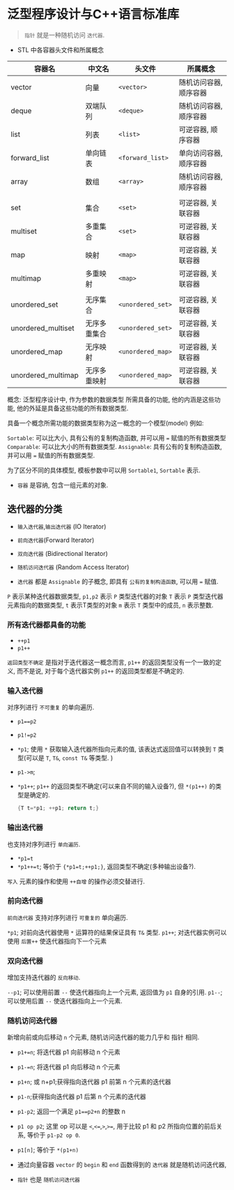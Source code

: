 # 泛型程序设计与C++语言标准库

> `指针` 就是一种随机访问 `迭代器`.

+ STL 中各容器头文件和所属概念

|容器名 | 中文名 | 头文件 | 所属概念|
|---|---|---|---|
|vector| 向量|    `<vector>`    |随机访问容器, 顺序容器|
|deque| 双端队列 |   `<deque>`   |随机访问容器, 顺序容器|
|list|  列表|    `<list>`    |可逆容器, 顺序容器|
|forward_list|  单向链表 |   `<forward_list>`    |单向访问容器, 顺序容器|
|array| 数组|    `<array>`   |随机访问容器, 顺序容器|
|||||
|set|   集合 |   `<set>` |可逆容器, 关联容器|
|multiset|  多重集合|    `<set>` |可逆容器, 关联容器|
|map|   映射 |   `<map>` |可逆容器, 关联容器|
|multimap|  多重映射 |   `<map>` |可逆容器, 关联容器|
|||||
|unordered_set| 无序集合 |   `<unordered_set>`   |可逆容器, 关联容器|
|unordered_multiset|    无序多重集合 |  `<unordered_set>`  |可逆容器, 关联容器|
|unordered_map| 无序映射 |  `<unordered_map>`   |可逆容器, 关联容器|
|unordered_multimap|    无序多重映射|    `<unordered_map>`   |可逆容器, 关联容器|

概念: 泛型程序设计中, 作为参数的数据类型 所需具备的功能,
他的内涵是这些功能, 他的外延是具备这些功能的所有数据类型.

具备一个概念所需功能的数据类型称为这一概念的一个模型(model)
例如:

`Sortable`: 可以比大小, 具有公有的复制构造函数, 并可以用 `=` 赋值的所有数据类型
`Comparable`: 可以比大小的所有数据类型.
`Assignable`: 具有公有的复制构造函数, 并可以用 `=` 赋值的所有数据类型.

为了区分不同的具体模型, 模板参数中可以用 `Sortable1`, `Sortable` 表示.

+ `容器` 是容纳, 包含一组元素的对象.

## 迭代器的分类

+ `输入迭代器`,`输出迭代器` (IO Iterator)
+ `前向迭代器`(Forward Iterator)
+ `双向迭代器` (Bidirectional Iterator)
+ `随机访问迭代器` (Random Access Iterator)

+ `迭代器` 都是 `Assignable` 的子概念, 即具有 `公有的复制构造函数`, 可以用 `=` 赋值.

`P` 表示某种迭代器数据类型, `p1,p2` 表示 `P` 类型迭代器的对象
`T` 表示 `P` 类型迭代器元素指向的数据类型, `t` 表示T类型的对象
`m` 表示 `T` 类型中的成员, `n` 表示整数.

### 所有迭代器都具备的功能

+ `++p1`
+ `p1++`

`返回类型不确定` 是指对于迭代器这一概念而言,
`p1++` 的返回类型没有一个一致的定义,
而不是说, 对于每个迭代器实例 `p1++` 的返回类型都是不确定的.

### 输入迭代器

对序列进行 `不可重复` 的单向遍历.

+ `p1==p2`
+ `p1!=p2`
+ `*p1`; 使用 `*` 获取输入迭代器所指向元素的值,
该表达式返回值可以转换到 `T` 类型(可以是 `T`, `T&`, `const T&` 等类型. )

+ `p1->m`;
+ `*p1++`; `p1++` 的返回类型不确定(可以来自不同的输入设备?),
但 `*(p1++)` 的类型是确定的.

    ```cpp
    {T t=*p1; ++p1; return t;}
    ```

### 输出迭代器

也支持对序列进行 `单向遍历`.

+ `*p1=t`
+ `*p1++=t`; 等价于 `{*p1=t;++p1;}`, 返回类型不确定(多种输出设备?).

`写入` 元素的操作和使用 `++自增` 的操作必须交替进行.

### 前向迭代器

`前向迭代器` 支持对序列进行 `可重复的` 单向遍历.

`*p1`; 对前向迭代器使用 `*` 运算符的结果保证具有 `T&` 类型.
`p1++`; 对迭代器实例可以使用 `后置++` 使迭代器指向下一个元素

### 双向迭代器

增加支持迭代器的 `反向移动`.

`--p1`; 可以使用前置 `--` 使迭代器指向上一个元素, 返回值为 `p1` 自身的引用.
`p1--`; 可以使用后置 `--` 使迭代器指向上一个元素.

### 随机访问迭代器

新增向前或向后移动 `n` 个元素, 随机访问迭代器的能力几乎和 指针 相同.

+ `p1+=n`; 将迭代器 p1 向前移动 n 个元素
+ `p1-=n`; 将迭代器 p1 向后移动 n 个元素
+ `p1+n`; 或 n+p1;获得指向迭代器 p1 前第 n 个元素的迭代器
+ `p1-n`;获得指向迭代器 p1 后第 n 个元素的迭代器
+ `p1-p2`; 返回一个满足 `p1==p2+n` 的整数 n
+ `p1 op p2`; 这里 op 可以是 `<`,`<=`,`>`,`>=`,
用于比较 p1 和 p2 所指向位置的前后关系, 等价于 `p1-p2 op 0`.
+ `p1[n]`; 等价于 `*(p1+n)`

+ 通过向量容器 `vector` 的 `begin` 和 `end` 函数得到的 `迭代器` 就是随机访问迭代器,
+ `指针` 也是 `随机访问迭代器`
